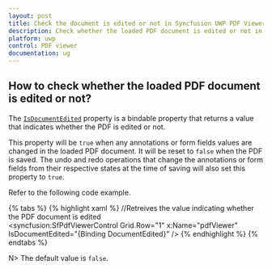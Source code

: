 ```yaml
---
layout: post
title: Check the document is edited or not in Syncfusion UWP PDF Viewer
description: Check whether the loaded PDF document is edited or not in Syncfusion Essential UWP PDF viewer control.
platform: uwp
control: PDF viewer
documentation: ug
---
```


## How to check whether the loaded PDF document is edited or not?
The [`IsDocumentEdited`](https://help.syncfusion.com/cr/uwp/Syncfusion.Windows.PdfViewer.SfPdfViewerControl.html#Syncfusion_Windows_PdfViewer_SfPdfViewerControl_IsDocumentEdited) property is a bindable property that returns a value that indicates whether the PDF is edited or not. 

This property will be `true` when any annotations or form fields values are changed in the loaded PDF document. It will be reset to `false` when the PDF is saved. The undo and redo operations that change the annotations or form fields from their respective states at the time of saving will also set this property to `true`.

Refer to the following code example.

{% tabs %}
{% highlight xaml %}
//Retreives the value indicating whether the PDF document is edited
 <Grid Loaded="Grid_Loaded">    
    <syncfusion:SfPdfViewerControl Grid.Row="1" x:Name="pdfViewer" IsDocumentEdited="{Binding DocumentEdited}" />
 </Grid>
{% endhighlight %}
{% endtabs %}

N> The default value is `false`.